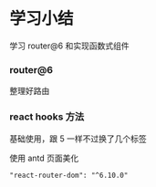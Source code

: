 # 学习小结

学习 router@6 和实现函数式组件

### router@6

整理好路由

### react hooks 方法

基础使用，跟 5 一样不过换了几个标签

使用 antd 页面美化

    "react-router-dom": "^6.10.0"
